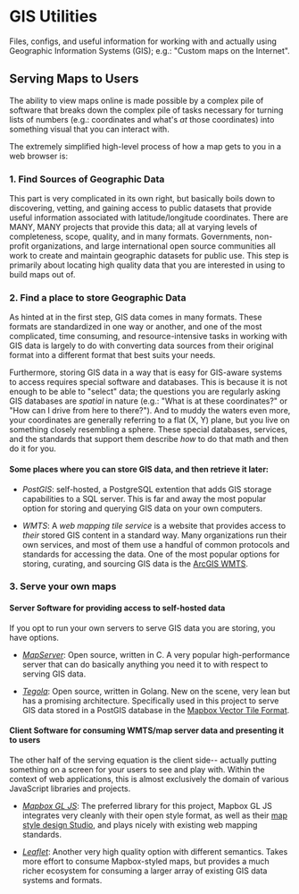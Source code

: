 # GIS Utilities

Files, configs, and useful information for working with and actually using Geographic Information Systems (GIS); e.g.: "Custom maps on the Internet".

## Serving Maps to Users

The ability to view maps online is made possible by a complex pile of software that breaks down the complex pile of tasks necessary for turning lists of numbers (e.g.: coordinates and what's _at_ those coordinates) into something visual that you can interact with.

The extremely simplified high-level process of how a map gets to you in a web browser is:

### 1. Find Sources of Geographic Data

This part is very complicated in its own right, but basically boils down to discovering, vetting, and gaining access to public datasets that provide useful information associated with latitude/longitude coordinates.  There are MANY, MANY projects that provide this data; all at varying levels of completeness, scope, quality, and in many formats.  Governments, non-profit organizations, and large international open source communities all work to create and maintain geographic datasets for public use.  This step is primarily about locating high quality data that you are interested in using to build maps out of.

### 2. Find a place to store Geographic Data

As hinted at in the first step, GIS data comes in many formats.  These formats are standardized in one way or another, and one of the most complicated, time consuming, and resource-intensive tasks in working with GIS data is largely to do with converting data sources from their original format into a different format that best suits your needs.

Furthermore, storing GIS data in a way that is easy for GIS-aware systems to access requires special software and databases.  This is because it is not enough to be able to "select" data; the questions you are regularly asking GIS databases are _spatial_ in nature (e.g.: "What is at these coordinates?" or "How can I drive from here to there?").  And to muddy the waters even more, your coordinates are generally referring to a flat (X, Y) plane, but you live on something closely resembling a sphere.  These special databases, services, and the standards that support them describe _how_ to do that math and then do it for you.

#### Some places where you can store GIS data, and then retrieve it later:

- *PostGIS*: self-hosted, a PostgreSQL extention that adds GIS storage capabilities to a SQL server.  This is far and away the most popular option for storing and querying GIS data on your own computers.

- *WMTS*: A _web mapping tile service_ is a website that provides access to _their_ stored GIS content in a standard way.  Many organizations run their own services, and most of them use a handful of common protocols and standards for accessing the data.  One of the most popular options for storing, curating, and sourcing GIS data is the [ArcGIS WMTS](https://enterprise.arcgis.com/en/server/latest/publish-services/linux/wmts-services.htm).

### 3. Serve your own maps

#### Server Software for providing access to self-hosted data

If you opt to run your own servers to serve GIS data you are storing, you have options.

- [*MapServer*](http://mapserver.org): Open source, written in C.  A very popular high-performance server that can do basically anything you need it to with respect to serving GIS data.

- [*Tegola*](http://tegola.io): Open source, written in Golang.  New on the scene, very lean but has a promising architecture.  Specifically used in this project to serve GIS data stored in a PostGIS database in the [Mapbox Vector Tile Format](https://www.mapbox.com/vector-tiles/).

#### Client Software for consuming WMTS/map server data and presenting it to users

The other half of the serving equation is the client side-- actually putting something on a screen for your users to see and play with.  Within the context of web applications, this is almost exclusively the domain of various JavaScript libraries and projects.

- [*Mapbox GL JS*](https://www.mapbox.com/mapbox-gl-js/api/): The preferred library for this project, Mapbox GL JS integrates very cleanly with their open style format, as well as their [map style design Studio](https://www.mapbox.com/mapbox-studio/), and plays nicely with existing web mapping standards.

- [*Leaflet*](http://leafletjs.com): Another very high quality option with different semantics.  Takes more effort to consume Mapbox-styled maps, but provides a much richer ecosystem for consuming a larger array of existing GIS data systems and formats.
